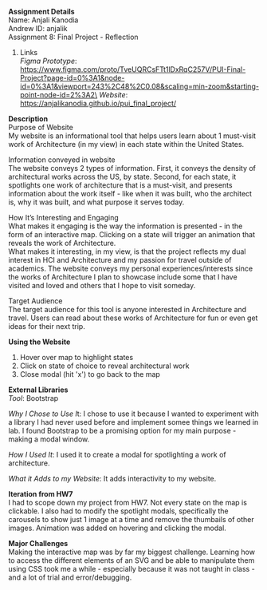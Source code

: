 **Assignment Details**\
Name: Anjali Kanodia\
Andrew ID: anjalik\
Assignment 8: Final Project - Reflection


1. Links\
*Figma Prototype*: https://www.figma.com/proto/TveUQRCsFTt1lDxRqC257V/PUI-Final-Project?page-id=0%3A1&node-id=0%3A1&viewport=243%2C48%2C0.08&scaling=min-zoom&starting-point-node-id=2%3A2\
*Website*: https://anjalikanodia.github.io/pui_final_project/


**Description**\
Purpose of Website\
My website is an informational tool that helps users learn about 1 must-visit work of Architecture (in my view) in each state within the United States. 

Information conveyed in website\
The website conveys 2 types of information. First, it conveys the density of architectural works across the US, by state. Second, for each state, it spotlights one work of architecture that is a must-visit, and presents information about the work itself - like when it was built, who the architect is, why it was built, and what purpose it serves today.

How It’s Interesting and Engaging\
What makes it engaging is the way the information is presented - in the form of an interactive map. Clicking on a state will trigger an animation that reveals the work of Architecture.\
What makes it interesting, in my view, is that the project reflects my dual interest in HCI and Architecture and my passion for travel outside of academics. The website conveys my personal experiences/interests since the works of Architecture I plan to showcase include some that I have visited and loved and others that I hope to visit someday.

Target Audience\
The target audience for this tool is anyone interested in Architecture and travel. Users can read about these works of Architecture for fun or even get ideas for their next trip.


**Using the Website**
1. Hover over map to highlight states
2. Click on state of choice to reveal architectural work
3. Close modal (hit 'x') to go back to the map

**External Libraries**\
*Tool*: Bootstrap

*Why I Chose to Use I*t: I chose to use it because I wanted to experiment with a library I had never used before and implement somee things we learned in lab. I found Bootstrap to be a promising option for my main purpose - making a modal window.

*How I Used It*: I used it to create a modal for spotlighting a work of architecture.

*What it Adds to my Website*: It adds interactivity to my website.

**Iteration from HW7**\
I had to scope down my project from HW7. Not every state on the map is clickable. I also had to modify the spotlight modals, specifically the carousels to show just 1 image at a time and remove the thumbails of other images.
Animation was added on hovering and clicking the modal.

**Major Challenges**\
Making the interactive map was by far my biggest challenge. Learning how to access the different elements of an SVG and be able to manipulate them using CSS took me a while - especially because it was not taught in class - and a lot of trial and error/debugging.
